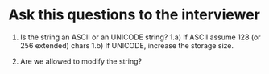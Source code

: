 # Ask this questions to the interviewer 

1) Is the string an ASCII or an UNICODE string? 
1.a) If ASCII assume 128 (or 256 extended) chars
1.b) If UNICODE, increase the storage size.

2) Are we allowed to modify the string? 